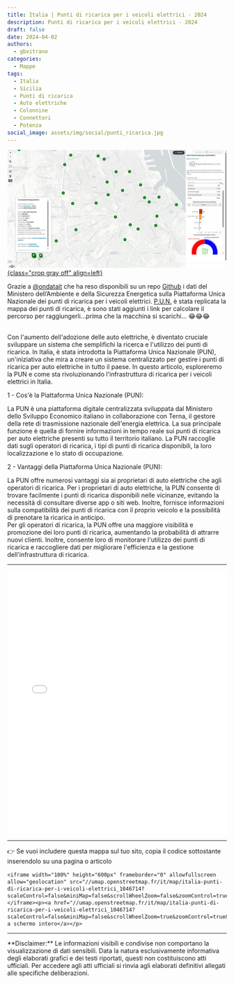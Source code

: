 ```yaml
---
title: Italia | Punti di ricarica per i veicoli elettrici - 2024
description: Punti di ricarica per i veicoli elettrici - 2024
draft: false
date: 2024-04-02
authors:
  - gbvitrano
categories:
  - Mappe
tags:
  - Italia
  - Sicilia
  - Punti di ricarica
  - Auto elettriche
  - Colonnine
  - Connettori
  - Potenza
social_image: assets/img/social/punti_ricarica.jpg
---
```

<style>
.md-typeset code { background-color: #fff0;}  
.md-typeset pre>code { background-color: #fff0;}  
</style>
[![Punti di ricarica per i veicoli elettrici](punti_ricarica.jpg "Punti di ricarica per i veicoli elettrici - 2024" ){class="crop gray off" align=left}](index.md)

Grazie a [@ondatait](https://twitter.com/ondatait) che ha reso disponibili su un repo [Github](https://github.com/ondata/rete_ricarica_veicoli_elettrici) i dati del Ministero dell’Ambiente e della Sicurezza Energetica sulla Piattaforma Unica Nazionale dei punti di ricarica per i veicoli elettrici. [P.U.N.](https://www.piattaformaunicanazionale.it/) è stata replicata la mappa dei punti di ricarica, è sono stati aggiunti i link per calcolare il percorso per raggiungerli...prima che la macchina si scarichi... 😂😂😂 <br><br><!-- more --> 

Con l'aumento dell'adozione delle auto elettriche, è diventato cruciale sviluppare un sistema che semplifichi la ricerca e l'utilizzo dei punti di ricarica. In Italia, è stata introdotta la Piattaforma Unica Nazionale (PUN), un'iniziativa che mira a creare un sistema centralizzato per gestire i punti di ricarica per auto elettriche in tutto il paese. In questo articolo, esploreremo la PUN e come sta rivoluzionando l'infrastruttura di ricarica per i veicoli elettrici in Italia.

1 - Cos'è la Piattaforma Unica Nazionale (PUN):

 La PUN è una piattaforma digitale centralizzata sviluppata dal Ministero dello Sviluppo Economico italiano in collaborazione con Terna, il gestore della rete di trasmissione nazionale dell'energia elettrica. La sua principale funzione è quella di fornire informazioni in tempo reale sui punti di ricarica per auto elettriche presenti su tutto il territorio italiano. La PUN raccoglie dati sugli operatori di ricarica, i tipi di punti di ricarica disponibili, la loro localizzazione e lo stato di occupazione.

2 - Vantaggi della Piattaforma Unica Nazionale (PUN):

  La PUN offre numerosi vantaggi sia ai proprietari di auto elettriche che agli operatori di ricarica. Per i proprietari di auto elettriche, la PUN consente di trovare facilmente i punti di ricarica disponibili nelle vicinanze, evitando la necessità di consultare diverse app o siti web. Inoltre, fornisce informazioni sulla compatibilità dei punti di ricarica con il proprio veicolo e la possibilità di prenotare la ricarica in anticipo. <br> Per gli operatori di ricarica, la PUN offre una maggiore visibilità e promozione dei loro punti di ricarica, aumentando la probabilità di attrarre nuovi clienti. Inoltre, consente loro di monitorare l'utilizzo dei punti di ricarica e raccogliere dati per migliorare l'efficienza e la gestione dell'infrastruttura di ricarica.

<hr>

<iframe width="100%" height="600px" frameborder="0" allowfullscreen allow="geolocation" src="//umap.openstreetmap.fr/it/map/italia-punti-di-ricarica-per-i-veicoli-elettrici_1046714?scaleControl=false&miniMap=false&scrollWheelZoom=false&zoomControl=true&editMode=disabled&moreControl=true&searchControl=null&tilelayersControl=null&embedControl=null&datalayersControl=true&onLoadPanel=caption&captionBar=false&captionMenus=true"></iframe>

<hr>

👉 Se vuoi includere questa mappa sul tuo sito, copia il codice sottostante inserendolo su una pagina o articolo

```
<iframe width="100%" height="600px" frameborder="0" allowfullscreen allow="geolocation" src="//umap.openstreetmap.fr/it/map/italia-punti-di-ricarica-per-i-veicoli-elettrici_1046714?scaleControl=false&miniMap=false&scrollWheelZoom=false&zoomControl=true&editMode=disabled&moreControl=true&searchControl=null&tilelayersControl=null&embedControl=null&datalayersControl=true&onLoadPanel=caption&captionBar=false&captionMenus=true"></iframe><p><a href="//umap.openstreetmap.fr/it/map/italia-punti-di-ricarica-per-i-veicoli-elettrici_1046714?scaleControl=false&miniMap=false&scrollWheelZoom=true&zoomControl=true&editMode=disabled&moreControl=true&searchControl=null&tilelayersControl=null&embedControl=null&datalayersControl=true&onLoadPanel=caption&captionBar=false&captionMenus=true">Visualizza a schermo intero</a></p>
```


<hr>
**Disclaimer:** Le informazioni visibili e condivise non comportano la visualizzazione di dati sensibili. Data la natura esclusivamente informativa degli elaborati grafici e dei testi riportati, questi non costituiscono atti ufficiali. Per accedere agli atti ufficiali si rinvia agli elaborati definitivi allegati alle specifiche deliberazioni.